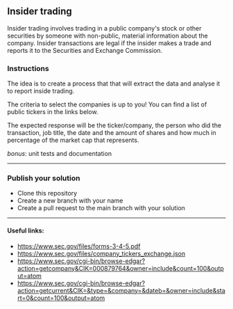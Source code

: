 ## Insider trading

Insider trading involves trading in a public company's stock or other securities by someone with non-public, material information about the company.
Insider transactions are legal if the insider makes a trade and reports it to the Securities and Exchange Commission.


### Instructions
The idea is to create a process that that will extract the data and analyse it to report inside trading.

The criteria to select the companies is up to you! You can find a list of public tickers in the links below.

The expected response will be the ticker/company, the person who did the transaction, job title, the date and the amount of shares and how much in percentage of the market cap that represents. 

*bonus*: unit tests and documentation

-----

### Publish your solution
- Clone this repository
- Create a new branch with your name
- Create a pull request to the main branch with your solution

-----

#### Useful links:
- https://www.sec.gov/files/forms-3-4-5.pdf
- https://www.sec.gov/files/company_tickers_exchange.json
- https://www.sec.gov/cgi-bin/browse-edgar?action=getcompany&CIK=000879764&owner=include&count=100&output=atom
- https://www.sec.gov/cgi-bin/browse-edgar?action=getcurrent&CIK=&type=&company=&dateb=&owner=include&start=0&count=100&output=atom
